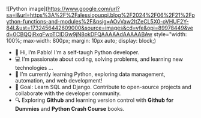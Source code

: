 ![Python image](https://www.google.com/url?sa=i&url=https%3A%2F%2Falessiopuppi.blog%2F2024%2F06%2F21%2Fpython-functions-and-modules%2F&psig=AOvVaw2ItZeCL5X0-oVHUF2Y-84L&ust=1732456442609000&source=images&cd=vfe&opi=89978449&ved=0CBQQjRxqFwoTCIDGw9jN8okDFQAAAAAdAAAAABAw style="width: 100%; max-width: 800px; margin: 10px auto; display: block;)

- 👋 Hi, I’m Pablo! I'm a self-taugh Python developer.
- 💻 I’m passionate about coding, solving problems, and learning new technologies ...
- 🐍 I’m currently learning Python, exploring data management, automation, and web development!
- 🧠 Goal: Learn SQL and Django. Contribute to open-source projects and collaborate with the developer community.
- 🔍 Exploring **Github** and learning version control with **Github for Dummies** and **Python Crash Course** books.
<!---
pablo727/pablo727 is a ✨ special ✨ repository because its `README.md` (this file) appears on your GitHub profile.
You can click the Preview link to take a look at your changes.
--->
